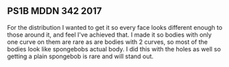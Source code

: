 ## PS1B MDDN 342 2017

For the distribution I wanted to get it so every face looks different enough to those around it, and feel I've achieved that. I made it so bodies with only one curve on them are rare as are bodies with 2 curves, so most of the bodies look like spongebobs actual body. I did this with the holes as well
so getting a plain spongebob is rare and will stand out.
